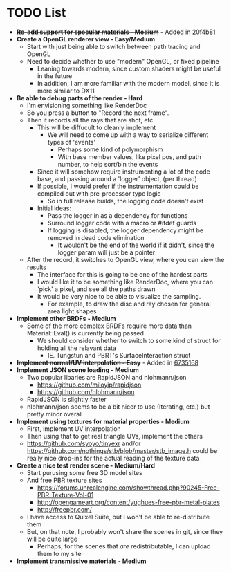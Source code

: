TODO List
====================

- ~~**Re-add support for specular materials - Medium**~~ - Added in [20f4b81](https://github.com/RichieSams/lantern/commit/20f4b81b26f4b158c43da0a1e277cc7e40caf66b)
- **Create a OpenGL renderer view - Easy/Medium**
	- Start with just being able to switch between path tracing and OpenGL
	- Need to decide whether to use "modern" OpenGL, or fixed pipeline
		- Leaning towards modern, since custom shaders might be useful in the future
		- In addition, I am more familiar with the modern model, since it is more similar to DX11
- **Be able to debug parts of the render - Hard**
	- I'm envisioning something like RenderDoc
	- So you press a button to "Record the next frame". 
	- Then it records all the rays that are shot, etc.
		- This will be diffucult to cleanly implement
			- We will need to come up with a way to serialize different types of 'events'
				- Perhaps some kind of polymorphism
				- With base member values, like pixel pos, and path number, to help sort/bin the events
		- Since it will somehow require instrumenting a lot of the code base, and passing around a 'logger' object, (per thread)
		- If possible, I would prefer if the instrumentation could be compiled out with pre-processor type logic
			- So in full release builds, the logging code doesn't exist
		- Initial ideas:
			- Pass the logger in as a dependency for functions
			- Surround logger code with a macro or #ifdef guards
			- If logging is disabled, the logger dependency might be removed in dead code elimination
				- It wouldn't be the end of the world if it didn't, since the logger param will just be a pointer
	- After the record, it switches to OpenGL view, where you can view the results
		- The interface for this is going to be one of the hardest parts
		- I would like it to be something like RenderDoc, where you can 'pick' a pixel, and see all the paths drawn
		- It would be very nice to be able to visualize the sampling. 
			- For example, to draw the disc and ray chosen for general area light shapes
- **Implement other BRDFs - Medium**
	- Some of the more complex BRDFs require more data than Material::Eval() is currently being passed
		- We should consider whether to switch to some kind of struct for holding all the relavant data
			- IE. Tungstun and PBRT's SurfaceInteraction struct
- ~~**Implement normal/UV interpolation - Easy**~~ - Added in [6735168](https://github.com/RichieSams/lantern/commit/673516887c3ca1ae4f2e22ac48415cb68f62365f)
- **Implement JSON scene loading - Medium**
	- Two popular libaries are RapidJSON and nlohmann/json
		- https://github.com/miloyip/rapidjson
		- https://github.com/nlohmann/json
	- RapidJSON is slightly faster
	- nlohmann/json seems to be a bit nicer to use (Iterating, etc.) but pretty minor overall
- **Implement using textures for material properties - Medium**
	- First, implement UV interpolation
	- Then using that to get real triangle UVs, implement the others
	- https://github.com/syoyo/tinyexr and/or https://github.com/nothings/stb/blob/master/stb_image.h could be really nice drop-ins for the actual reading of the texture data
- **Create a nice test render scene - Medium/Hard**
	- Start purusing some free 3D model sites
	- And free PBR texture sites
		- https://forums.unrealengine.com/showthread.php?90245-Free-PBR-Texture-Vol-01
		- http://opengameart.org/content/yughues-free-pbr-metal-plates
		- http://freepbr.com/
	- I have access to Quixel Suite, but I won't be able to re-distribute them
	- But, on that note, I probably won't share the scenes in git, since they will be quite large
		- Perhaps, for the scenes that *are* redistributable, I can upload them to my site
- **Implement transmissive materials - Medium**